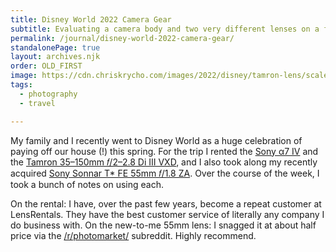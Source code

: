 ```yaml
---
title: Disney World 2022 Camera Gear
subtitle: Evaluating a camera body and two very different lenses on a family trip to Disney World in summer 2022.
permalink: /journal/disney-world-2022-camera-gear/
standalonePage: true
layout: archives.njk
order: OLD_FIRST
image: https://cdn.chriskrycho.com/images/2022/disney/tamron-lens/scale.jpg
tags:
  - photography
  - travel

---
```


My family and I recently went to Disney World as a huge celebration of paying off our house (!) this spring. For the trip I rented the [Sony α7 IV][camera] and the [Tamron 35–150mm 𝑓/2–2.8 Di III VXD][tamron-lens], and I also took along my recently acquired [Sony Sonnar T\* FE 55mm 𝑓/1.8 ZA][sony-lens]. Over the course of the week, I took a bunch of notes on using each.

On the rental: I have, over the past few years, become a repeat customer at LensRentals. They have the best customer service of literally any company I do business with. On the new-to-me 55mm lens: I snagged it at about half price via the [/r/photomarket/][reddit] subreddit. Highly recommend.

[camera]: https://www.bhphotovideo.com/c/product/1667800-REG/sony_ilce_7m4_b_alpha_a7_iv_mirrorless.html?sts=hist-pi&pim=Y
[tamron-lens]: https://www.bhphotovideo.com/c/product/1658158-REG/tamron_a058_35_150mm_f_f_2_2_8_di_iii.html
[sony-lens]: https://www.bhphotovideo.com/c/search?Ntt=sony%20sonnar%20t%20fe%2055mm%20f%2F1.8%20za%20lens&N=0&InitialSearch=yes&sts=hist-ps
[reddit]: https://www.reddit.com/r/photomarket/

